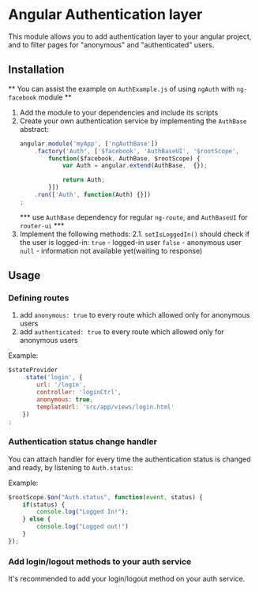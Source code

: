 Angular Authentication layer
=============================
This module allows you to add authentication layer to your angular project, and to filter pages for "anonymous" and "authenticated" users.


## Installation ##

** You can assist the example on `AuthExample.js` of using `ngAuth` with `ng-facebook` module **


1. Add the module to your dependencies and include its scripts
1. Create your own authentication service by implementing the `AuthBase` abstract:
    ```javascript
    angular.module('myApp', ['ngAuthBase'])
        .factory('Auth', ['$facebook', 'AuthBaseUI', '$rootScope',
            function($facebook, AuthBase, $rootScope) {
                var Auth = angular.extend(AuthBase,  {});
    
                return Auth;
            }])
        .run(['Auth', function(Auth) {}])
    ;
    ```
    *** use `AuthBase` dependency for regular `ng-route`, and `AuthBaseUI` for `router-ui` ***
2. Implement the following methods:
    2.1. `setIsLoggedIn()` should check if the user is logged-in:
        `true` - logged-in user
        `false` - anonymous user
        `null` - information not available yet(waiting to response)

## Usage ##

### Defining routes ###
1. add `anonymous: true` to every route which allowed only for anonymous users
1. add `authenticated: true` to every route which allowed only for anonymous users

Example:
```js
$stateProvider
    .state('login', {
        url: '/login',
        controller: 'loginCtrl',
        anonymous: true,
        templateUrl: 'src/app/views/login.html'
    })
;
```

### Authentication status change handler ###

You can attach handler for every time the authentication status is changed and ready, by listening to `Auth.status`:

Example:
```js
$rootScope.$on("Auth.status", function(event, status) {
    if(status) {
        console.log("Logged In!");
    } else {
        console.log("Logged out!")
    }
});
```

### Add login/logout methods to your auth service ###
It's recommended to add your login/logout method on your auth service.